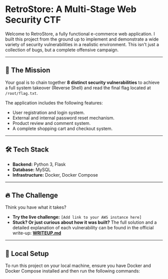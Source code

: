 # RetroStore: A Multi-Stage Web Security CTF

Welcome to RetroStore, a fully functional e-commerce web application.
I built this project from the ground up to implement and demonstrate a wide variety of security vulnerabilities in a realistic environment. This isn't just a collection of bugs, but a complete offensive campaign.

---

## 🎯 The Mission

Your goal is to chain together **8 distinct security vulnerabilities** to achieve a full system takeover (Reverse Shell) and read the final flag located at `/root/flag.txt`.

The application includes the following features:
* User registration and login system.
* External and internal password reset mechanism.
* Product review and comment system.
* A complete shopping cart and checkout system.

---

## 🛠️ Tech Stack

* **Backend:** Python 3, Flask
* **Database:** MySQL
* **Infrastructure:** Docker, Docker Compose

---

## 🔥 The Challenge

Think you have what it takes?
* **Try the live challenge:** `[Add link to your AWS instance here]`
* **Stuck? Or just curious about how it was built?** The full solution and a detailed explanation of each vulnerability can be found in the official write-up:
  **[WRITEUP.md](WRITEUP.md)**

---

## 🚀 Local Setup

To run this project on your local machine, ensure you have Docker and Docker Compose installed and then run the following commands:

